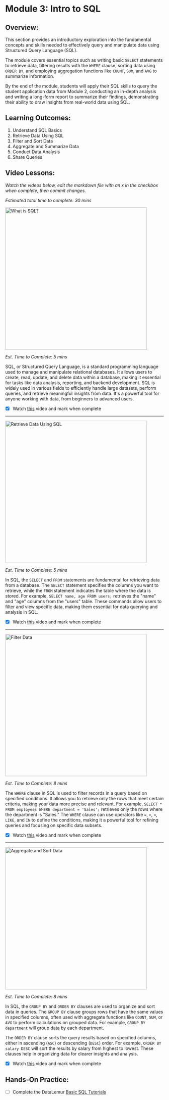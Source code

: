 # Module 3: Intro to SQL 

## Overview: 
This section provides an introductory exploration into the fundamental concepts and skills needed to effectively query and manipulate data using Structured Query Language (SQL). 

The module covers essential topics such as writing basic `SELECT` statements to retrieve data, filtering results with the `WHERE` clause, sorting data using `ORDER BY`, and employing aggregation functions like `COUNT`, `SUM`, and `AVG` to summarize information. 

By the end of the module, students will apply their SQL skills to query the student application data from Module 2, conducting an in-depth analysis and writing a long-form report to summarize their findings, demonstrating their ability to draw insights from real-world data using SQL.

## Learning Outcomes: 

1. Understand SQL Basics
2. Retrieve Data Using SQL
3. Filter and Sort Data
4. Aggregate and Summarize Data
5. Conduct Data Analysis
6. Share Queries

## Video Lessons: 

_Watch the videos below, edit the markdown file with an x in the checkbox when complete, then commit changes._

_Estimated total time to complete: 30 mins_

<img width="450" alt="What is SQL?" src="https://github.com/user-attachments/assets/df4a4fcf-65c3-40c8-9607-8eccec95b3b4">

_Est. Time to Complete: 5 mins_

SQL, or Structured Query Language, is a standard programming language used to manage and manipulate relational databases. It allows users to create, read, update, and delete data within a database, making it essential for tasks like data analysis, reporting, and backend development. SQL is widely used in various fields to efficiently handle large datasets, perform queries, and retrieve meaningful insights from data. It's a powerful tool for anyone working with data, from beginners to advanced users.

- [x] Watch [this](https://www.youtube.com/watch?v=27axs9dO7AE) video and mark when complete

---

<img width="450" alt="Retrieve Data Using SQL " src="https://github.com/user-attachments/assets/78980877-893c-4ba6-9fc4-ffcfbcdfa3c8">

_Est. Time to Complete: 5 mins_

In SQL, the `SELECT` and `FROM` statements are fundamental for retrieving data from a database. The `SELECT` statement specifies the columns you want to retrieve, while the `FROM` statement indicates the table where the data is stored. For example, `SELECT name, age FROM users;` retrieves the "name" and "age" columns from the "users" table. These commands allow users to filter and view specific data, making them essential for data querying and analysis in SQL.

- [x] Watch [this](https://youtu.be/PSNXoAs2FtQ?si=jGa997jsmCZBWjog&t=1484) video and mark when complete

----

<img width="450" alt="Filter Data" src="https://github.com/user-attachments/assets/93a7e86e-3cb0-4565-b869-762279fbebff">

_Est. Time to Complete: 8 mins_

The `WHERE` clause in SQL is used to filter records in a query based on specified conditions. It allows you to retrieve only the rows that meet certain criteria, making your data more precise and relevant. For example, `SELECT * FROM employees WHERE department = 'Sales';` retrieves only the rows where the department is "Sales." The `WHERE` clause can use operators like `=`, `>`, `<`, `LIKE`, and `IN` to define the conditions, making it a powerful tool for refining queries and focusing on specific data subsets.

- [x] Watch [this](https://youtu.be/PSNXoAs2FtQ?si=3A8UCUkLOgGKQ3R_&t=1857) video and mark when complete

---

<img width="450" alt="Aggregate and Sort Data" src="https://github.com/user-attachments/assets/af7771f4-c2cc-46e8-9271-c81688ce663b">

_Est. Time to Complete: 8 mins_

In SQL, the `GROUP BY` and `ORDER BY` clauses are used to organize and sort data in queries. The `GROUP BY` clause groups rows that have the same values in specified columns, often used with aggregate functions like `COUNT`, `SUM`, or `AVG` to perform calculations on grouped data. For example, `GROUP BY department` will group data by each department.

The `ORDER BY` clause sorts the query results based on specified columns, either in ascending (`ASC`) or descending (`DESC`) order. For example, `ORDER BY salary DESC` will sort the results by salary from highest to lowest. These clauses help in organizing data for clearer insights and analysis.

- [x] Watch [this](https://youtu.be/PSNXoAs2FtQ?si=vu1ueCAeZ9jVLMhT&t=2334) video and mark when complete


## Hands-On Practice:  

- [ ] Complete the DataLemur [Basic SQL Tutorials](https://datalemur.com/sql-tutorial)


